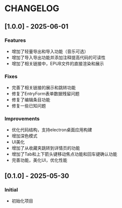# CHANGELOG

## [1.0.0] - 2025-06-01

### Features
- 增加了轻量导出和导入功能（音乐可选）
- 增加了导入导出功能并添加注释提高代码的可读性
- 增加了相关链接中，EPUB文件的直接渲染和展示

### Fixes
- 完善了相关链接的展示和跳转功能
- 修复了EntryForm表单数据残留问题
- 修复了编辑条目功能
- 修复一些已知问题

### Improvements
- 优化代码结构，支持electron桌面应用构建
- 增加深色模式
- UI美化
- 增加了从收藏夹跳转到详情页的功能
- 增加了Tab和上下箭头键移动焦点功能和回车键确认功能
- 完善功能，美化UI，优化性能

## [0.1.0] - 2025-05-30

### Initial
- 初始化项目
